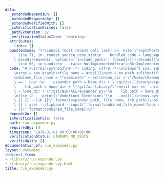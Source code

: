 ```yaml
---
data:
  _extendedDependsOn: []
  _extendedRequiredBy: []
  _extendedVerifiedWith: []
  _isVerificationFailed: false
  _pathExtension: py
  _verificationStatusIcon: ':warning:'
  attributes:
    links: []
  bundledCode: "Traceback (most recent call last):\n  File \"/opt/hostedtoolcache/Python/3.9.6/x64/lib/python3.9/site-packages/onlinejudge_verify/documentation/build.py\"\
    , line 71, in _render_source_code_stat\n    bundled_code = language.bundle(stat.path,\
    \ basedir=basedir, options={'include_paths': [basedir]}).decode()\n  File \"/opt/hostedtoolcache/Python/3.9.6/x64/lib/python3.9/site-packages/onlinejudge_verify/languages/python.py\"\
    , line 96, in bundle\n    raise NotImplementedError\nNotImplementedError\n"
  code: "#!/usr/bin/python3\n# -*- coding: utf-8 -*-\n\nimport sys, subprocess, os\n\
    \nargs = sys.argv\n\nfile_name = args[1]\next = os.path.splitext(file_name)[1]\n\
    combined_file_name = \"combined\" + ext\nhome_dir = \"/home/chaemon\"\n\nif ext\
    \ == '.cpp':\n    expander_path = home_dir + \"/git/ac-library/expander.py\"\n\
    \    lib_path = home_dir + \"/git/ac-library/\"\nelif ext == '.nim':\n    expander_path\
    \ = home_dir + \"/git/Nim-ACL/expander.py\"\n    lib_path = home_dir + \"/git/Nim-ACL/\"\
    \nelse:\n    print(\"Undefined Extension\")\n    exit(1)\n\nos.system(\"python3\
    \ {} {} --lib {}\".format(expander_path, file_name, lib_path))\nos.system(\"cat\
    \ {} | xsel --clipboard --input\".format(combined_file_name))\nos.system(\"rm\
    \ {}\".format(combined_file_name))\n"
  dependsOn: []
  isVerificationFile: false
  path: run_expander.py
  requiredBy: []
  timestamp: '1970-01-01 00:00:00+00:00'
  verificationStatus: LIBRARY_NO_TESTS
  verifiedWith: []
documentation_of: run_expander.py
layout: document
redirect_from:
- /library/run_expander.py
- /library/run_expander.py.html
title: run_expander.py
---
```

